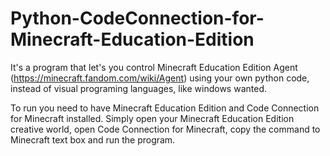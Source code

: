 # Python-CodeConnection-for-Minecraft-Education-Edition
It's a program that let's you control Minecraft Education Edition Agent (https://minecraft.fandom.com/wiki/Agent) 
using your own python code, instead of visual programing languages, like windows wanted.

To run you need to have Minecraft Education Edition and Code Connection for Minecraft installed.
Simply open your Minecraft Education Edition creative world, open Code Connection for Minecraft, 
copy the command to Minecraft text box and run the program.

